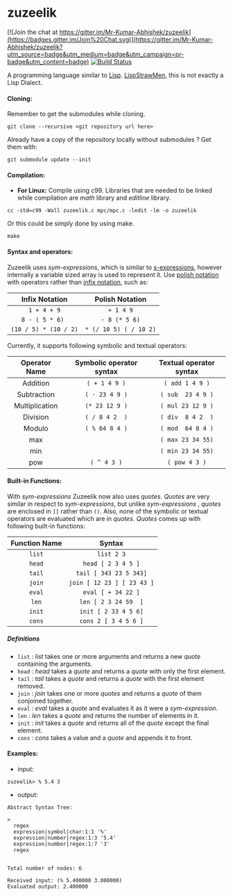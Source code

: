 # zuzeelik

[![Join the chat at https://gitter.im/Mr-Kumar-Abhishek/zuzeelik](https://badges.gitter.im/Join%20Chat.svg)](https://gitter.im/Mr-Kumar-Abhishek/zuzeelik?utm_source=badge&utm_medium=badge&utm_campaign=pr-badge&utm_content=badge) [![Build Status](https://travis-ci.org/Mr-Kumar-Abhishek/zuzeelik.svg?branch=master)](https://travis-ci.org/Mr-Kumar-Abhishek/zuzeelik) 

A programming language similar to [Lisp](https://en.wikipedia.org/wiki/Lisp_%28programming_language%29). [LispStrawMen](http://c2.com/cgi/wiki?LispStrawMen), this is not exactly a Lisp Dialect. 


#### Cloning:

Remember to get the submodules while cloning.
```
git clone --recursive <git repository url here>
```
Already have a copy of the repository locally without submodules ? Get them with:
```
git submodule update --init
```

#### Compilation:

* **For Linux:**
Compile using c99. Libraries that are needed to be linked while compilation are *math* library and *editline* library.

``` 
cc -std=c99 -Wall zuzeelik.c mpc/mpc.c -ledit -lm -o zuzeelik
```
Or this could be simply done by using make.

```
make
```

#### Syntax and operators:

Zuzeelik uses *sym-expressions*, which is similar to [s-expressions](https://en.wikipedia.org/wiki/S-expression), however internally a variable sized array is used to represent it. Use [polish notation](http://en.wikipedia.org/wiki/Polish_notation) with operators rather than [infix notation](https://en.wikipedia.org/wiki/Infix_notation), such as:

|     Infix Notation    |      Polish Notation     |
|:---------------------:|:------------------------:|
|     `1 + 4 + 9`       |       `+ 1 4 9`       
|   `8 - ( 5 * 6) `     |   `- 8 (* 5 6)`        
| `(10 / 5) * (10 / 2)` |  `* (/ 10 5) ( / 10 2)`   


Currently, it supports following symbolic and textual operators:


|     Operator Name     | Symbolic operator syntax | Textual operator syntax
|:---------------------:|:------------------------:|:----------------------:
|        Addition       |       `( + 1 4 9 )`      |     `( add 1 4 9 )`    
|      Subtraction      |       `( - 23 4 9 )`     |    `( sub  23 4 9 )`
|     Multiplication    |       `(* 23 12 9 )`     |    `( mul 23 12 9 )`     
|       Division        |       `( / 8 4 2  )`     |    `( div  8 4 2  )`  
|        Modulo         |       `( % 64 8 4 )`     |    `( mod  64 8 4 )`   
|         max           |                          |    `( max 23 34 55)`  
|         min           |                          |    `( min 23 34 55)` 
|         pow           |        `( ^ 4 3 )`       |      `( pow 4 3 )`  

#### Built-in Functions:

With *sym-expressions* Zuzeelik now also uses *quotes*. *Quotes* are very similar in respect to *sym-expressions*, but unlike *sym-expressions* , *quotes* are enclosed in `[]` rather than `()`. Also, none of the symbolic or textual operators are
evaluated which are in *quotes*. *Quotes* comes up with following built-in functions:

|   Function Name   |            Syntax       
|:-----------------:|:------------------------------:
|       `list`      |   `list 2 3`                   
|       `head`      |   `head [ 2 3 4 5 ]`           
|       `tail`      |   `tail [ 343 23 5 343]`       
|       `join`      |   `join [ 12 23 ] [ 23 43 ]`   
|       `eval`      |   `eval [ + 34 22 ]`          
|       `len`       |   `len [ 2 3 24 59  ]`         
|       `init`      |   `init [ 2 33 4 5 6]`         
|       `cons`      |   `cons 2 [ 3 4 5 6 ]`         

##### Definitions

* `list` : *list* takes one or more arguments and returns a new *quote* containing the arguments.
* `head` : *head* takes a *quote* and returns a *quote* with only the first element.
* `tail` : *tail* takes a *quote* and returns a *quote* with the first element removed.
* `join` : *join* takes one or more *quotes* and returns a *quote* of them conjoined together.
* `eval` : *eval* takes a *quote* and evaluates it as it were a *sym-expression*.
* `len`  : *len* takes a *quote* and returns the number of elements in it.
* `init` : *init* takes a *quote* and returns all of the *quote* except the final element.
* `cons` : *cons* takes a value and a *quote* and appends it to front.

#### Examples:
* input: 
 ```
zuzeelik> % 5.4 3
 ```
 
* output:
```
Abstract Syntax Tree:

> 
  regex 
  expression|symbol|char:1:1 '%'
  expression|number|regex:1:3 '5.4'
  expression|number|regex:1:7 '3'
  regex 


Total number of nodes: 6

Received input: (% 5.400000 3.000000)
Evaluated output: 2.400000


```
